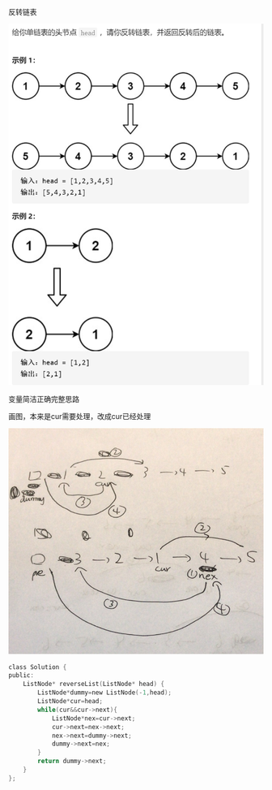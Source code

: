 反转链表

![img](image/1628264941375.png)

变量简洁正确完整思路

画图，本来是cur需要处理，改成cur已经处理

![img](image/1628265671009.png)

```c
class Solution {
public:
    ListNode* reverseList(ListNode* head) {
        ListNode*dummy=new ListNode(-1,head);
        ListNode*cur=head;
        while(cur&&cur->next){
            ListNode*nex=cur->next;
            cur->next=nex->next;
            nex->next=dummy->next;
            dummy->next=nex;
        }
        return dummy->next;
    }
};
```

